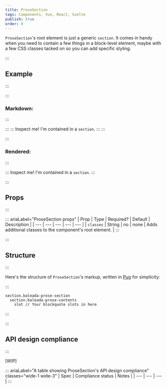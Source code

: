 ```yaml
---
title: ProseSection
tags: Components, Vue, React, Svelte
publish: true
order: 0
---
```


`ProseSection`'s root element is just a generic `section`. It comes in handy when you need to contain a few things in a block-level element, maybe with a few CSS classes tacked on so you can add specific styling.

:::
## Example
:::

:::
### Markdown:
:::

:::
    :::
    Inspect me! I'm contained in a `section`.
    :::
:::

:::
### Rendered: 
:::

:::
Inspect me! I'm contained in a `section`.
:::


:::
## Props
:::

::: ariaLabel="ProseSection props"
| Prop | Type | Required? | Default | Description |
| --- | --- | --- | --- | --- |
| `classes` | String | no | none | Adds additional classes to the component's root element. |
:::


:::
## Structure
:::

Here's the structure of `ProseSection`'s markup, written in [Pug](https://github.com/pugjs/pug#syntax) for simplicity:

:::
```pug
section.baleada-prose-section
  section.baleada-prose-contents
    slot // Your blockquote slots in here
```
:::



:::
## API design compliance
:::

[WIP]

::: ariaLabel="A table showing ProseSection's API design compliance"  classes="wide-1 wide-3"
| Spec | Compliance status | Notes |
| --- | --- | --- |
:::
